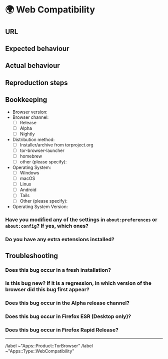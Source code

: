 # 🌍 Web Compatibility
<!--
Use this template to report websites which do not work properly in the browser.
The issue's title MUST provide a succinct description of the problem.

Some good (hypothetical) titles:
- Road signs do not render correctly on maps.foo.com
- Infinite CAPTCHA prompts on bar.nat
- Cannot login to baz.org
-->

## URL
<!-- Provide a link to the website -->

## Expected behaviour
<!--
Provide a description of the how the website is supposed to work
-->

## Actual behaviour
<!--
Provide a description of what actually occurs
-->

## Reproduction steps
<!--
Provide specific steps developers can follow to reproduce your issue
-->

## Bookkeeping
<!--
Please provide the following information:
-->

- Browser version:
- Browser channel:
  - [ ] Release
  - [ ] Alpha
  - [ ] Nightly
- Distribution method:
  - [ ] Installer/archive from torproject.org
  - [ ] tor-browser-launcher
  - [ ] homebrew
  - [ ] other (please specify):
- Operating System:
  - [ ] Windows
  - [ ] macOS
  - [ ] Linux
  - [ ] Android
  - [ ] Tails
  - [ ] Other (please specify):
- Operating System Version:

### Have you modified any of the settings in `about:preferences` or `about:config`? If yes, which ones?
<!--
If you changed any preference in about:config that aren't exposed in a UI,
could you try to see if you can reproduce without them? Generally speaking, such
changes are unsupported and bugs might be closed as invalid.
-->

### Do you have any extra extensions installed?
<!-- e.g. Firefox Multi-Account Containers, uBlock Origin, etc -->

## Troubleshooting
<!--
This is optional, but it will help to resolve your problem.
-->

### Does this bug occur in a fresh installation?

### Is this bug new? If it is a regression, in which version of the browser did this bug first appear?
<!--
Archived packages for past versions can be found here:
- https://archive.torproject.org/tor-package-archive
-->

### Does this bug occur in the Alpha release channel?
<!--
Sometimes bugs are fixed in the Alpha (development) channel but not in the Stable channel.
⚠️ However, the Alpha release channel is the development version and as such may be contain
critical bugs not present in the Stable release channel. Do not test in Alpha if you are an
at risk user unless you really, actually, truly know what you are doing!

The latest Alpha can be found here:
- https://www.torproject.org/download/alpha/
-->

### Does this bug occur in Firefox ESR (Desktop only)?
<!--
Tor Browser is based on Firefox ESR, so any bugs present in this upstream project will likely
also be present in Tor Browser.
Firefox ESR is available for download here:
- https://www.mozilla.org/en-US/firefox/all/desktop-esr/
-->

### Does this bug occur in Firefox Rapid Release?
<!--
If the issue occurs in Firefox ESR, but does not occur in Firefox Rapid Release, we may be able
to identify and backport the patch which fixes it.

Firefox Rapid Release is available for download here:
- https://www.mozilla.org/en-US/firefox/new/

If the issue has been fixed in Firefox, do you know the Bugzilla issue number associated with the fix?
-->

<!-- Do not edit beneath this line <3 -->

---

/label ~"Apps::Product::TorBrowser"
/label ~"Apps::Type::WebCompatibility"
